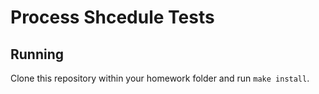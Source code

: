 # Process Shcedule Tests

## Running

Clone this repository within your homework folder and run `make install`.
